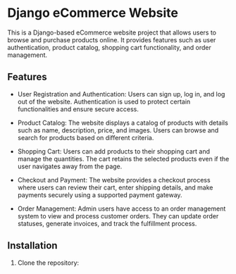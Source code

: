 # Django eCommerce Website

This is a Django-based eCommerce website project that allows users to browse and purchase products online. It provides features such as user authentication, product catalog, shopping cart functionality, and order management.

## Features

- User Registration and Authentication: Users can sign up, log in, and log out of the website. Authentication is used to protect certain functionalities and ensure secure access.

- Product Catalog: The website displays a catalog of products with details such as name, description, price, and images. Users can browse and search for products based on different criteria.

- Shopping Cart: Users can add products to their shopping cart and manage the quantities. The cart retains the selected products even if the user navigates away from the page.

- Checkout and Payment: The website provides a checkout process where users can review their cart, enter shipping details, and make payments securely using a supported payment gateway.

- Order Management: Admin users have access to an order management system to view and process customer orders. They can update order statuses, generate invoices, and track the fulfillment process.

## Installation

1. Clone the repository:

